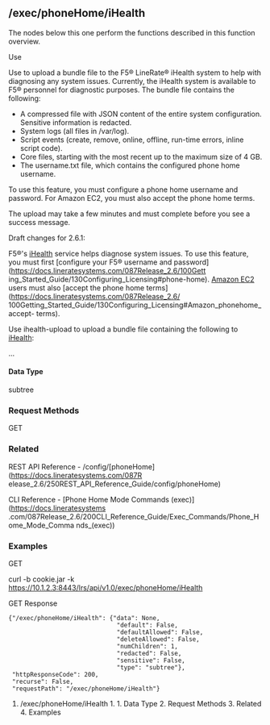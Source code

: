 ## /exec/phoneHome/iHealth

The nodes below this one perform the functions described in this function
overview.

Use

Use to upload a bundle file to the F5® LineRate® iHealth system to help with
diagnosing any system issues. Currently, the iHealth system is available to
F5® personnel for diagnostic purposes. The bundle file contains the following:

  * A compressed file with JSON content of the entire system configuration. Sensitive information is redacted.
  * System logs (all files in /var/log).
  * Script events (create, remove, online, offline, run-time errors, inline script code).
  * Core files, starting with the most recent up to the maximum size of 4 GB.
  * The username.txt file, which contains the configured phone home username.

To use this feature, you must configure a phone home username and password.
For Amazon EC2, you must also accept the phone home terms.

The upload may take a few minutes and must complete before you see a success
message.

Draft changes for 2.6.1:

F5®'s [iHealth](https://linerate.ihealth.f5.com/) service helps diagnose
system issues. To use this feature, you must first [configure your F5®
username and password](https://docs.lineratesystems.com/087Release_2.6/100Gett
ing_Started_Guide/130Configuring_Licensing#phone-home). [Amazon
EC2](https://docs.lineratesystems.com/Getting_Started_EC2) users must also
[accept the phone home terms](https://docs.lineratesystems.com/087Release_2.6/
100Getting_Started_Guide/130Configuring_Licensing#Amazon_phonehome_accept-
terms).

Use ihealth-upload to upload a bundle file containing the following to
[iHealth](https://linerate.ihealth.f5.com/):

...

#### Data Type

subtree

### Request Methods

GET

### Related

REST API Reference - /config/[phoneHome](https://docs.lineratesystems.com/087R
elease_2.6/250REST_API_Reference_Guide/config/phoneHome)

CLI Reference - [Phone Home Mode Commands (exec)](https://docs.lineratesystems
.com/087Release_2.6/200CLI_Reference_Guide/Exec_Commands/Phone_Home_Mode_Comma
nds_(exec))

### Examples

GET

curl -b cookie.jar -k
https://10.1.2.3:8443/lrs/api/v1.0/exec/phoneHome/iHealth

GET Response

    
    
    {"/exec/phoneHome/iHealth": {"data": None,
                                  "default": False,
                                  "defaultAllowed": False,
                                  "deleteAllowed": False,
                                  "numChildren": 1,
                                  "redacted": False,
                                  "sensitive": False,
                                  "type": "subtree"},
     "httpResponseCode": 200,
     "recurse": False,
     "requestPath": "/exec/phoneHome/iHealth"}
    

  1. /exec/phoneHome/iHealth
    1.       1. Data Type
    2. Request Methods
    3. Related
    4. Examples

